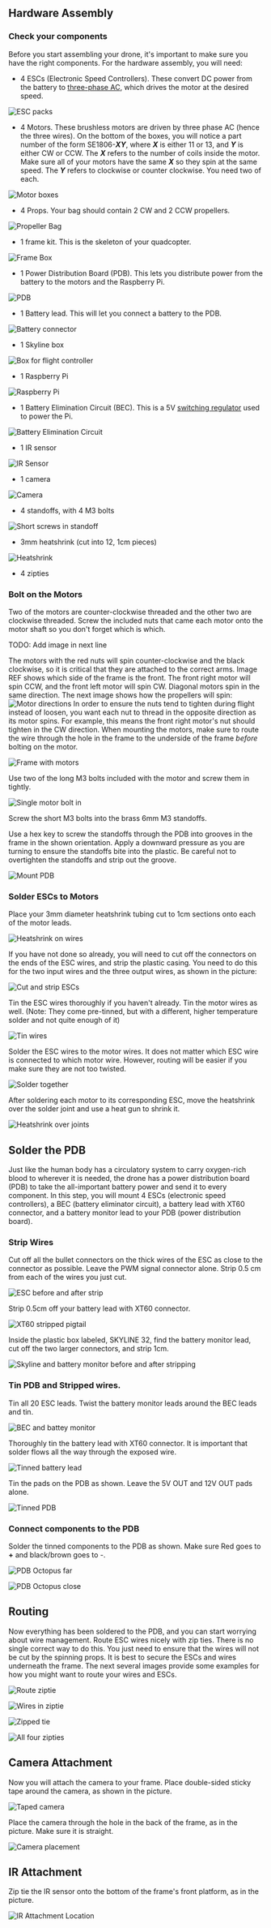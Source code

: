 ## Hardware Assembly


### Check your components
  Before you start assembling your drone, it's important to make sure you have the right components. For the hardware assembly, you will need:
  
* 4 ESCs (Electronic Speed Controllers). These convert DC power from the battery to [three-phase AC](https://en.wikipedia.org/wiki/Three-phase_electric_power), which drives the motor at the desired speed.

![ESC packs](pics/esc-packaging.jpg)

* 4 Motors. These brushless motors are driven by three phase AC (hence the three wires). On the bottom of the boxes, you will notice a part number of the form SE1806-***_XY_***, where ***_X_*** is either 11 or 13, and ***_Y_*** is either CW or CCW. The ***_X_*** refers to the number of coils inside the motor. Make sure all of your motors have the same ***_X_*** so they spin at the same speed. The ***_Y_*** refers to clockwise or counter clockwise. You need two of each.

![Motor boxes](pics/motor-boxes.jpg)

* 4 Props. Your bag should contain 2 CW and 2 CCW propellers.

![Propeller Bag](pics/components/props.jpg)

* 1 frame kit. This is the skeleton of your quadcopter.

![Frame Box](pics/frame-box.jpg)

* 1 Power Distribution Board (PDB). This lets you distribute power from the battery to the motors and the Raspberry Pi.

![PDB](pics/pdb.jpg)

* 1 Battery lead. This will let you connect a battery to the PDB.

![Battery connector](pics/tinned-batt-connector.jpg)

* 1 Skyline box

![Box for flight controller](pics/components/skyline.jpg)

* 1 Raspberry Pi

![Raspberry Pi](pics/components/pi.jpg)

* 1 Battery Elimination Circuit (BEC). This is a 5V [switching regulator](https://www.dimensionengineering.com/info/switching-regulators) used to power the Pi.

![Battery Elimination Circuit](pics/components/bec.jpg)

* 1 IR sensor

![IR Sensor](pics/components/ir.jpg)

* 1 camera

![Camera](pics/components/camera.jpg)

* 4 standoffs, with 4 M3 bolts

![Short screws in standoff](pics/m3-in-standoffs.jpg)

* 3mm heatshrink (cut into 12, 1cm pieces)

![Heatshrink](pics/shrinkwrap-cut.jpg)

* 4 zipties

### Bolt on the Motors
Two of the motors are counter-clockwise threaded and the other two are clockwise threaded. Screw the included nuts that came each motor onto the motor shaft so you don't forget which is which. 

TODO: Add image in next line

The motors with the red nuts will spin counter-clockwise and the black clockwise, so it is critical that they are attached to the correct arms. Image REF shows which side of the frame is the front. The front right motor will spin CCW, and the front left motor will spin CW. Diagonal motors spin in the same direction. The next image shows how the propellers will spin:
![Motor directions](pics/motor-directions.jpg)
In order to ensure the nuts tend to tighten during flight instead of loosen, you want each nut to thread in the opposite direction as its motor spins. For example, this means the front right motor's nut should tighten in the CW direction. When mounting the motors, make sure to route the wire through the hole in the frame to the underside of the frame _before_ bolting on the motor. 

![Frame with motors](pics/motor-orientation.jpg)

Use two of the long M3 bolts included with the motor and screw them in tightly.

![Single motor bolt in](pics/single-motor-installation.jpg)

Screw the short M3 bolts into the brass 6mm M3 standoffs.

Use a hex key to screw the standoffs through the PDB into grooves in the frame in the shown orientation. Apply a downward pressure as you are turning to ensure the standoffs bite into the plastic. Be careful not to overtighten the standoffs and strip out the groove.

![Mount PDB](pics/screw-standoffs.jpg)

### Solder ESCs to Motors

Place your 3mm diameter heatshrink tubing cut to 1cm sections onto each of the motor leads.

![Heatshrink on wires](pics/motor-wires-shrinkwrap.jpg)

If you have not done so already, you will need to cut off the connectors on the ends of the ESC wires, and strip the plastic casing. You need to do this for the two input wires and the three output wires, as shown in the picture:

![Cut and strip ESCs](pics/esc-cut-strip.jpg)

Tin the ESC wires thoroughly if you haven't already. Tin the motor wires as well. (Note: They come pre-tinned, but with a different, higher temperature solder and not quite enough of it)

![Tin wires](pics/tinned-wires.jpg)

Solder the ESC wires to the motor wires. It does not matter which ESC wire is connected to which motor wire. However, routing will be easier if you make sure they are not too twisted.

![Solder together](pics/motors-wires-no-shrinkwarp-2.jpg)

After soldering each motor to its corresponding ESC, move the heatshrink over the solder joint and use a heat gun to shrink it.

![Heatshrink over joints](pics/motor-esc-shrinkwrapped.jpg)


## Solder the PDB

Just like the human body has a circulatory system to carry oxygen-rich blood to wherever it is needed, the drone has a power distribution board (PDB) to take the all-important battery power and send it to every component. In this step, you will mount 4 ESCs (electronic speed controllers), a BEC (battery eliminator circuit), a battery lead with XT60 connector, and a battery monitor lead to your PDB (power distribution board). 

### Strip Wires

Cut off all the bullet connectors on the thick wires of the ESC as close to the connector as possible. Leave the PWM signal connector alone.
Strip 0.5 cm from each of the wires you just cut. 

![ESC before and after strip](pics/esc-cut-strip.jpg)

Strip 0.5cm off your battery lead with XT60 connector.

![XT60 stripped pigtail](pics/xt60.jpg)

Inside the plastic box labeled, SKYLINE 32, find the battery monitor lead, cut off the two larger connectors, and strip 1cm.

![Skyline and battery monitor before and after stripping](pics/monitor-cut-strip.jpg)

### Tin PDB and Stripped wires.

Tin all 20 ESC leads.
Twist the battery monitor leads around the BEC leads and tin.

![BEC and battey monitor](pics/bec-and-monitor-lead.jpg)

Thoroughly tin the battery lead with XT60 connector. It is important that solder flows all the way through the exposed wire. 

![Tinned battery lead](pics/pigtail-soldering.JPG)

Tin the pads on the PDB as shown. Leave the 5V OUT and 12V OUT pads alone. 

![Tinned PDB](pics/pdb-tinned.jpg)

### Connect components to the PDB

Solder the tinned components to the PDB as shown. Make sure Red goes to **+** and black/brown goes to *-*.

![PDB Octopus far](pics/pdb-complete-far.jpg)

![PDB Octopus close](pics/pdb-complete-close.jpg)

## Routing
Now everything has been soldered to the PDB, and you can start worrying about wire management. Route ESC wires nicely with zip ties. There is no single correct way to do this. You just need to ensure that the wires will not be cut by the spinning props. It is best to secure the ESCs and wires underneath the frame. The next several images provide some examples for how you might want to route your wires and ESCs.

![Route ziptie](pics/ziptie-location.jpg)

![Wires in ziptie](pics/esc-routing.jpg)

![Zipped tie](pics/ziptied-esc.jpg)

![All four zipties](pics/ziptied-all-motors.jpg)


## Camera Attachment
Now you will attach the camera to your frame. Place double-sided sticky tape around the camera, as shown in the picture.

![Taped camera](pics/camera_install/tape-cam.jpg)

Place the camera through the hole in the back of the frame, as in the picture. Make sure it is straight. 

![Camera placement](pics/camera_install/cam-on-frame.jpg)

## IR Attachment
Zip tie the IR sensor onto the bottom of the frame's front platform, as in the picture.

![IR Attachment Location](pics/zip-ir-1.jpg)

